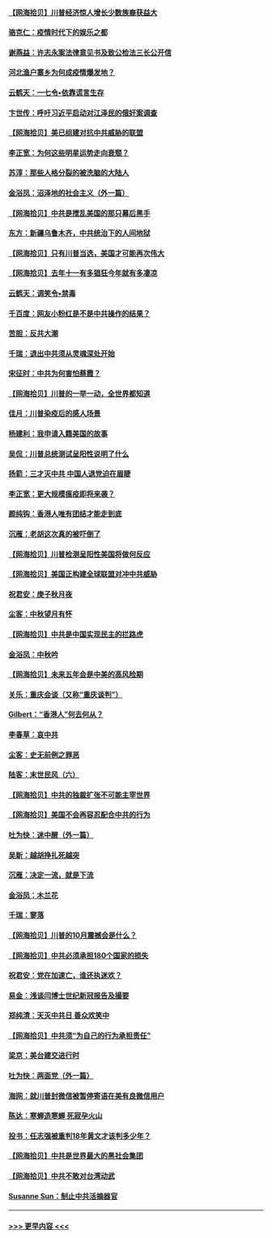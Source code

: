 #### [【网海拾贝】川普经济惊人增长少数族裔获益大](../pages/nsc993/n12471565.md?t=10140902) 
#### [骆克仁：疫情时代下的娱乐之都](../pages/nsc993/n12471312.md?t=10140902) 
#### [谢燕益：许志永案法律意见书及致公检法三长公开信](../pages/nsc993/n12470870.md?t=10140902) 
#### [河北渔户寨乡为何成疫情爆发地？](../pages/nsc993/n12464936.md?t=10140902) 
#### [云鹤天：一七令▪依靠谎言生存](../pages/nsc993/n12470034.md?t=10140902) 
#### [卞世传：呼吁习近平启动对江泽民的俄奸案调查](../pages/nsc993/n12469722.md?t=10140902) 
#### [【网海拾贝】美已组建对抗中共威胁的联盟](../pages/nsc993/n12469018.md?t=10140902) 
#### [李正宽：为何这些明星运势走向衰颓？](../pages/nsc993/n12468730.md?t=10140902) 
#### [苏淳：那些人格分裂的被洗脑的大陆人](../pages/nsc993/n12467858.md?t=10140902) 
#### [金浴凤：沼泽地的社会主义（外一篇）](../pages/nsc993/n12467792.md?t=10140902) 
#### [【网海拾贝】中共是搅乱美国的那只幕后黑手](../pages/nsc993/n12467700.md?t=10140902) 
#### [东方：新疆乌鲁木齐，中共统治下的人间地狱](../pages/nsc993/n12466075.md?t=10140902) 
#### [【网海拾贝】只有川普当选，美国才可能再次伟大](../pages/nsc993/n12466013.md?t=10140902) 
#### [【网海拾贝】去年十一有多猖狂今年就有多凄凉](../pages/nsc993/n12463649.md?t=10140902) 
#### [云鹤天：调笑令▪禁毒](../pages/nsc993/n12462975.md?t=10140902) 
#### [千百度：网友小粉红是不是中共操作的结果？](../pages/nsc993/n12461025.md?t=10140902) 
#### [苦胆：反共大潮](../pages/nsc993/n12459469.md?t=10140902) 
#### [千瑞：退出中共须从灵魂深处开始](../pages/nsc993/n12459437.md?t=10140902) 
#### [宋征时：中共为何害怕蔡霞？](../pages/nsc993/n12459097.md?t=10140902) 
#### [【网海拾贝】川普的一举一动，全世界都知道](../pages/nsc993/n12458825.md?t=10140902) 
#### [佳月：川普染疫后的感人场景](../pages/nsc993/n12456994.md?t=10140902) 
#### [杨建利：我申请入籍美国的故事](../pages/nsc993/n12455635.md?t=10140902) 
#### [吴侃：川普总统测试呈阳性说明了什么](../pages/nsc993/n12451869.md?t=10140902) 
#### [扬箭：三才灭中共 中国人退党迫在眉睫](../pages/nsc993/n12451842.md?t=10140902) 
#### [李正宽：更大规模瘟疫即将来袭？](../pages/nsc993/n12451455.md?t=10140902) 
#### [颜纯钩：香港人唯有团结才能走到底](../pages/nsc993/n12450870.md?t=10140902) 
#### [沉雁：老胡这次真的被吓倒了](../pages/nsc993/n12449796.md?t=10140902) 
#### [【网海拾贝】川普检测呈阳性美国将做何反应](../pages/nsc993/n12449042.md?t=10140902) 
#### [【网海拾贝】美国正构建全球联盟对冲中共威胁](../pages/nsc993/n12446580.md?t=10140902) 
#### [祝君安：庚子秋月夜](../pages/nsc993/n12445870.md?t=10140902) 
#### [尘客：中秋望月有怀](../pages/nsc993/n12444632.md?t=10140902) 
#### [【网海拾贝】中共是中国实现民主的拦路虎](../pages/nsc993/n12443573.md?t=10140902) 
#### [金浴凤：中秋吟](../pages/nsc993/n12441773.md?t=10140902) 
#### [【网海拾贝】未来五年会是中美的高风险期](../pages/nsc993/n12440760.md?t=10140902) 
#### [关乐：重庆会谈（又称“重庆谈判”）](../pages/nsc993/n12437525.md?t=10140902) 
#### [Gilbert：“香港人”何去何从？](../pages/nsc993/n12435894.md?t=10140902) 
#### [李春草：哀中共](../pages/nsc993/n12435874.md?t=10140902) 
#### [尘客：史无前例之罪恶](../pages/nsc993/n12435762.md?t=10140902) 
#### [陆客：末世民风（六）](../pages/nsc993/n12435354.md?t=10140902) 
#### [【网海拾贝】中共的独裁扩张不可能主宰世界](../pages/nsc993/n12435151.md?t=10140902) 
#### [【网海拾贝】美国不会再容忍配合中共的行为](../pages/nsc993/n12433808.md?t=10140902) 
#### [吐为快：迷中醒（外一篇）](../pages/nsc993/n12433585.md?t=10140902) 
#### [吴新：越胡挣扎死越突](../pages/nsc993/n12433562.md?t=10140902) 
#### [沉雁：决定一流，就是下流](../pages/nsc993/n12432128.md?t=10140902) 
#### [金浴凤：木兰花](../pages/nsc993/n12432124.md?t=10140902) 
#### [千瑞：寥落](../pages/nsc993/n12432071.md?t=10140902) 
#### [【网海拾贝】川普的10月震撼会是什么？](../pages/nsc993/n12431624.md?t=10140902) 
#### [【网海拾贝】中共必须承担180个国家的损失](../pages/nsc993/n12428893.md?t=10140902) 
#### [祝君安：党在加速亡，谁还执迷欢？](../pages/nsc993/n12428652.md?t=10140902) 
#### [易金：浅谈闫博士世纪新冠报告及撮要](../pages/nsc993/n12426822.md?t=10140902) 
#### [郑纯清：天灭中共日 善众欢笑中](../pages/nsc993/n12426784.md?t=10140902) 
#### [【网海拾贝】中共须“为自己的行为承担责任”](../pages/nsc993/n12426067.md?t=10140902) 
#### [梁京：美台建交进行时](../pages/nsc993/n12424066.md?t=10140902) 
#### [吐为快：两面党（外一篇）](../pages/nsc993/n12424043.md?t=10140902) 
#### [海网：就川普封微信被暂停寄语在美有良微信用户](../pages/nsc993/n12424021.md?t=10140902) 
#### [陈达：寒蝉造寒蝉 死寂孕火山](../pages/nsc993/n12423958.md?t=10140902) 
#### [投书：任志强被重判18年黄文才该判多少年？](../pages/nsc993/n12423672.md?t=10140902) 
#### [【网海拾贝】中共是世界最大的黑社会集团](../pages/nsc993/n12423543.md?t=10140902) 
#### [【网海拾贝】中共不敢对台湾动武](../pages/nsc993/n12421418.md?t=10140902) 
#### [Susanne Sun：制止中共活摘器官](../pages/nsc993/n12419654.md?t=10140902) 

----
#### [ >>> 更早内容 <<< ](../indexes/nsc993-earlier.md)

